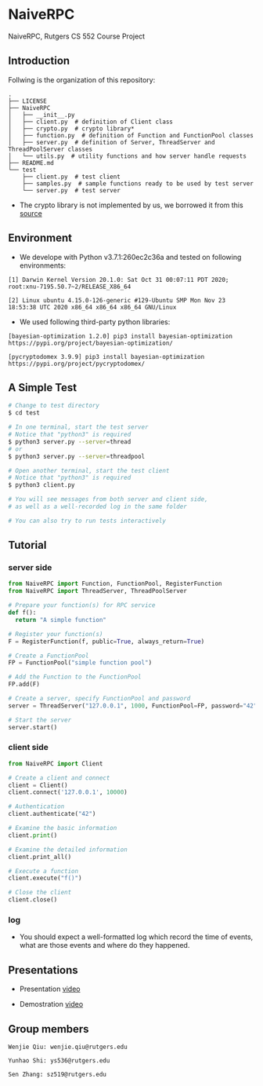 # NaiveRPC
NaiveRPC, Rutgers CS 552 Course Project



## Introduction

Follwing is the organization of this repository:

```
.
├── LICENSE
├── NaiveRPC
│   ├── __init__.py
│   ├── client.py  # definition of Client class
│   ├── crypto.py  # crypto library*
│   ├── function.py  # definition of Function and FunctionPool classes
│   ├── server.py  # definition of Server, ThreadServer and ThreadPoolServer classes
│   └── utils.py  # utility functions and how server handle requests
├── README.md
└── test
    ├── client.py  # test client
    ├── samples.py  # sample functions ready to be used by test server
    └── server.py  # test server
```

 

- The crypto library is not implemented by us, we borrowed it from this [source](https://hackernoon.com/how-to-use-aes-256-cipher-python-cryptography-examples-6tbh37cr)



## Environment

- We develope with Python v3.7.1:260ec2c36a and tested on following environments:

```
[1] Darwin Kernel Version 20.1.0: Sat Oct 31 00:07:11 PDT 2020; root:xnu-7195.50.7~2/RELEASE_X86_64

[2] Linux ubuntu 4.15.0-126-generic #129-Ubuntu SMP Mon Nov 23 18:53:38 UTC 2020 x86_64 x86_64 x86_64 GNU/Linux
```

- We used following third-party python libraries:

```
[bayesian-optimization 1.2.0] pip3 install bayesian-optimization
https://pypi.org/project/bayesian-optimization/

[pycryptodomex 3.9.9] pip3 install bayesian-optimization
https://pypi.org/project/pycryptodomex/
```



## A Simple Test

```bash
# Change to test directory
$ cd test

# In one terminal, start the test server
# Notice that "python3" is required
$ python3 server.py --server=thread
# or
$ python3 server.py --server=threadpool

# Open another terminal, start the test client
# Notice that "python3" is required
$ python3 client.py

# You will see messages from both server and client side,
# as well as a well-recorded log in the same folder

# You can also try to run tests interactively
```



## Tutorial

### server side

```python
from NaiveRPC import Function, FunctionPool, RegisterFunction
from NaiveRPC import ThreadServer, ThreadPoolServer

# Prepare your function(s) for RPC service
def f():
  return "A simple function"

# Register your function(s)
F = RegisterFunction(f, public=True, always_return=True)

# Create a FunctionPool
FP = FunctionPool("simple function pool")

# Add the Function to the FunctionPool
FP.add(F)

# Create a server, specify FunctionPool and password
server = ThreadServer("127.0.0.1", 1000, FunctionPool=FP, password="42")

# Start the server
server.start()
```



### client side

```python
from NaiveRPC import Client

# Create a client and connect
client = Client()
client.connect('127.0.0.1', 10000)

# Authentication
client.authenticate("42")

# Examine the basic information
client.print()

# Examine the detailed information
client.print_all()

# Execute a function
client.execute("f()")

# Close the client
client.close()
```



### log

- You should expect a well-formatted log which record the time of events, what are those events and where do they happened.



## Presentations

- Presentation [video](https://rutgers.zoom.us/rec/play/2K4HxVup89GHZRfIY3hNg5io5trPCflvn2i3QHWBHXWVl1LRLATsmkGwW96ELEGs7QlrWJB2jS3Jtoyt.SzbCwkdaXyVZ7cOM?continueMode=true&_x_zm_rtaid=AK5aJ5hYQAawDkZcOTsKBw.1607975612936.42f85a688eddffc5daacb0ceb0041677&_x_zm_rhtaid=918)

- Demostration [video](https://rutgers.zoom.us/rec/play/FkCpHaz5nWC7M0bH1isvsqtFVSMKZdh0_gNF65xoeMxnUdTNTsV8_g1RP0VdA_1gV9KkIGVSXXBUJQmt.WTQS8rKglKsHIat3?continueMode=true&_x_zm_rtaid=NvxQRyMgRFeqeMNfzhyUhw.1607978532139.734bc9a1e132abca9fd180e49bf369b2&_x_zm_rhtaid=603)



## Group members

```
Wenjie Qiu: wenjie.qiu@rutgers.edu

Yunhao Shi: ys536@rutgers.edu

Sen Zhang: sz519@rutgers.edu
```